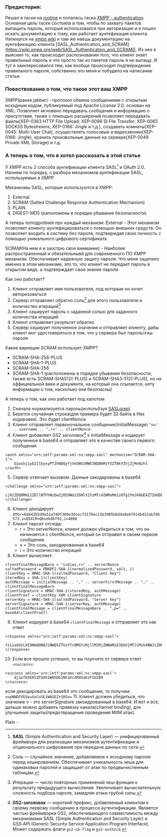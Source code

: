 ### Предистория: 
Решал я таски на [rootme](https://www.root-me.org/) и попалась таска [XMPP - authentication](https://www.root-me.org/en/Challenges/Network/XMPP-authentication-197). Основная цель таски состояла в том, чтобы по захвату пакетов вытащить пароль, который использовался при авторизации и я пошел искать документацию к тому, как работает аунтефикация клиента. Наткнулся на [xmpp wiki](https://wiki.xmpp.org/) и там же наешь документацию на аунтефикацию клиента [SASL_Authentication_and_SCRAM](https://wiki.xmpp.org/web/SASL_Authentication_and_SCRAM(). Из нее я выяснил то, как происходит распознования того, что клиент знает правильный пароль и что просто так из пакетов пароль я не вытащу. И тут я заинтересовался тем, как вообще происходит подтверждение правильного пароля, собственно это меня и побудило на написание статьи.

### Повествование о том, что такое этот ваш XMPP
XMPP(ранее jabber) - протокол обмена сообщениями с открытым исходным кодом, публикуемый под Apache License 2.0, основан на XML. Позволяет мгновено передавать сообщения и информацию о присутствии, также с помощью расширений позволяет передавать файлы(XEP-0363 HTTP File Upload; XEP-0096 SI File Transfer; XEP-0065 SOCKS5 Bytestreams; XEP-0166: Jingle и т.д.), создавать комнаты(XEP-0045: Multi-User Chat), осуществлять голосовые и видеозвонки(XEP-0166: Jingle), хранить произвольные данные на сервере(XEP-0049 Private XML Storage) и т.д.

### А теперь о том, что я хотел рассказать в этой статье
У XMPP есть 2 способа аунтефикации клиента SASL[^1] и OAuth 2.0. Начнем по порядку, с разбора механизмов аунтефикации SASL, используемые в XMPP. 

[^1]: **SASL** (Simple Authentication and Security Layer) — унифицированный фреймворк для реализации механизмов аутентификации и опционального шифрования при передаче данных по сети.

Механизмы SASL, которые используются в XMPP:
1. External
2. SCRAM (Salted Challenge Response Authentication Mechanism)
3. PLAIN
4. DIGEST-MD5
(раположены в порядке убывания безопасности)

А теперь поподробней про каждый механизм:
External - Этот механизм позволяет клиенту аунтефицироваться с помощью внешних средств. Он позволяет входить в систему без пароля, подтверждая свою личность с помощью уникального цифрового сертификата

SCRAM(На нем я и заострю свое внимание) - Наиболее распространенный и обязательнывй для современного ПО XMPP механизм. Обеспечивает надежную защиту пароля. Что меня зацепило именно в этом механизме, это то, что клиент не передает пароль в открытом виде, а подтверждает свое знание пароля.

Как оно работает?
1. Клиент отправляет имя пользователя, под которым он хочет авторизоваться
2. Сервер отправляет обратно соль[^2] для этого пользователя и количество итераций[^3]
3. Клиент хэширует пароль с заданной солью для заданного количества итераций
4. Клиент отправляет результат обратно
5. Сервер хэширует полученное значение и отправляет клиенту, дабы клиент мог удостовериться в том, что у сервера был пароль/хэш пароля

[^2]: Соль — случайное значение, добавляемое к исходному паролю перед хешированием. Обеспечивает уникальность хеша для одинаковых паролей и защищает от атак по предвычисленным таблицам.
[^3]: Итерации — число повторных применений хеш‑функции к результату предыдущего вычисления. Увеличивает вычислительную сложность подбора пароля, замедляя атаки грубой силы.

Какие вариации SCRAM использует XMPP?
- SCRAM-SHA-256-PLUS
- SCRAM-SHA-1-PLUS
- SCRAM-SHA-256
- SCRAM-SHA-1
(расположены в порядке убывания безопасности, также есть SCRAM-SHA512(-PLUS) и SCRAM-SHA3-512(-PLUS), но на оффициальной вики и документе, на который она ссылается, нету информации о том, насколько они безопасны)

А теперь о том, как оно работает под капотом
1. Сначала нормализуется пароль(испольбзуя [SASLprep](https://datatracker.ietf.org/doc/html/rfc4013))
2. Берется случайная строка(для примера будет 32 байта в Hex кодировке). Это будет clientNonce
3. Клиент отправляет первоночальное сообщение(initialMessage)
   `"n=" .. username .. ",r=" .. clientNonce`
4. Клиент добавляет GS2 заголовок[^4] к initialMessage и кодирует полученное в base64 и отправляет это в качестве своего первого сообщения   
```
<auth xmlns="urn:ietf:params:xml:ns:xmpp-sasl" mechanism="SCRAM-SHA-1">
    biwsbj1yb21lbyxyPTZkNDQyYjVkOWU1MWE3NDBmMzY5ZTNkY2VjZjMxNzhl
</auth>
```
5. Сервер отвечает вызовом. Данные закодированы в base64
```
<challenge xmlns="urn:ietf:params:xml:ns:xmpp-sasl">
    cj02ZDQ0MmI1ZDllNTFhNzQwZjM2OWUzZGNlY2YzMTc4ZWMxMmIzOTg1YmJkNGE4ZTZmODE0YjQyMmFiNzY2NTczLHM9UVNYQ1IrUTZzZWs4YmY5MixpPTQwOTY=
</challenge>
```
6. Клиент декодирует это`r=6d442b5d9e51a740f369e3dcecf3178ec12b3985bbd4a8e6f814b422ab766573,s=QSXCR+Q6sek8bf92,i=4096`
7. Клиент парсит отсюда:
   -  r = Это serverNonce, клиент должен убедиться в том, что он начинается с clientNonce, который он отправил в своем первом сообщении
   - s = Это соль, закодированная в base64
   - i = Это количество итераций
6. Клиент вычисляет:
```
clientFinalMessageBare = "c=biws,r=" .. serverNonce
saltedPassword = PBKDF2-SHA-1(normalizedPassword, salt, i)
clientKey = HMAC-SHA-1(saltedPassword, "Client Key")
storedKey = SHA-1(clientKey)
authMessage = initialMessage .. "," .. serverFirstMessage .. "," .. clientFinalMessageBare
clientSignature = HMAC-SHA-1(storedKey, authMessage)
clientProof = clientKey XOR clientSignature
serverKey = HMAC-SHA-1(saltedPassword, "Server Key")
serverSignature = HMAC-SHA-1(serverKey, authMessage)
clientFinalMessage = clientFinalMessageBare .. ",p=" .. base64(clientProof)
```
9. Клиент кодиурет в base64 `clientFinalMessage` и отправляет это как ответ
```
<response xmlns="urn:ietf:params:xml:ns:xmpp-sasl">

Yz1iaXdzLHI9NmQ0NDJiNWQ5ZTUxYTc0MGYzNjllM2RjZWNmMzE3OGVjMTJiMzk4NWJiZDRhOGU2ZjgxNGI0MjJhYjc2NjU3MyxwPXlxbTcyWWxmc2hFTmpQUjFYeGFucG5IUVA4bz0=
</response>
```
10. Если все прошло успешно, то вы поулчите от сервера ответ `<success>`:
```
<success xmlns='urn:ietf:params:xml:ns:xmpp-sasl'>
	dj1wTk5ERlZFUXh1WHhDb1NFaVc4R0VaKzFSU289
</success>
```
если декодировать из base64 это сообщение, то получим:
`v=pNNDFVEQxuXxCoSEiW8GEZ+1RSo=`
11.  Клиент должен убедиться, что значение v - это serverSignature закоидрованный в base64.
И вот и все, дальше можно добавить привязку канала(channel binding), для улучшения защиты(предотвращения проведения MitM атак). 

Plain - 

[^4]: **GS2‑заголовок** — короткий префикс, добавляемый клиентом к своему первому сообщению в процессе аутентификации. Является частью фреймворка GS2, обеспечивающего совместимость между механизмами SASL (Simple Authentication and Security Layer) и GSS‑API (Generic Security Service Application Program Interface). Может содержать флаги `gs2-cb-flag` и `gs2-authzid`.